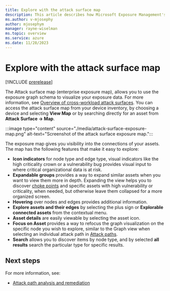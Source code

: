 ```yaml
---
title: Explore with the attack surface map
description: This article describes how Microsoft Exposure Management's attack surface map works.
ms.author: v-mjosephy
author: mjosephym
manager: rayne-wiselman
ms.topic: overview
ms.service: azure
ms.date: 11/28/2023
---
```


# Explore with the attack surface map

[!INCLUDE [prerelease](../includes//prerelease.md)]

The Attack surface map (enterprise exposure map), allows you to use the exposure graph schema to visualize your exposure data. For more information, see [Overview of cross-workload attack surfaces](cross-workload-attack-surfaces.md). You can access the attack surface map from your device inventory, by choosing a device and selecting **View Map** or by searching directly for an asset from **Attack Surface -> Map**.

:::image type="content" source="./media/attack-surface-exposure-map.png" alt-text="Screenshot of the attack surface exposure map.":::
<!--image-->

The exposure map gives you visibility into the connections of your assets. The map has the following features that make it easy to explore:

- **Icon indicators** for node type and edge type, visual indicators like the high criticality crown or a vulnerability bug provides visual input to where critical organizational data is at risk.
- **Expandable groups** provides a way to expand similar assets when you want to view them more in depth. Expanding the view helps you to discover [choke points](get-to-know-exposure-management.md#what-is-a-choke-point) and specific assets with high vulnerability or criticality, when needed, but otherwise leave them collapsed for a more organized screen.
- **Hovering** over nodes and edges provides additional information.
- **Explore assets and their edges** by selecting the plus sign or **Explorable connected assets** from the contextual menu.
- **Asset details** are easily viewable by selecting the asset icon.
- **Focus on Asset** provides a way to refocus the graph visualization on the specific node you wish to explore, similar to the Graph view when selecting an individual attack path in [Attack paths](review-attack-paths.md).
- **Search** allows you to discover items by node type, and by selected **all results** search the particular type for specific results.

<!--Discuss exposure graph which is where the data to create the visual map comes from.
Discuss nodes, connections, indicators (crown for high value) should this be graphs and maps?-->
<!--
## Reading the map

The following sections provide information about each node type and connector type and their visual icons.

### Node type description

The following table depicts each node type and its icon:

|NodeType  | Icon  |
|---------|---------|
|SQL virtual machines| |
|Virtual machines | |

### Edge/Connector type description

The following table depicts each edge type and its icon:

|EdgeType  | Icon  |
|---------|---------|
|affecting |         |
|routes traffic to | :::image type="content" source="./media/routes-traffic-to-icon.png" alt-text="routes traffic to icon":::          |
|is running | :::image type="content" source="./media/is-running-icon.png" alt-text="is running icon":::        |
|contains | :::image type="content" source="./media/contains-icon.png" alt-text="contains icon":::        |
|pushes |         |
|can authenticate as |  :::image type="content" source="./media/can-authenticate-as-icon.png" alt-text="can authenticate as icon":::       |
|maintains |         |
|has role on |         |
|can authenticate to |         |
|moves data to |         |
|frequently logged in by |         |
|member of |         |
|can logon over the network to |         |
|can interactive logon to |         |
|can remote interactive logon to |         |
|runs on |  :::image type="content" source="./media/runs-on-icon.png" alt-text="runs on icon":::       |
|member |         |

### Indicator Name Description

The following are graph indicators:

|Indicator  | Icon  |
|---------|---------|
|Vulnerability | |
|Explorable connected assets| |
|High criticality level | |-->
<!--images -->

<!--- graph operators
send permissions
device names
nodes, edges
different types

indicators- on the map
add reference to 
graph operators
-->
## Next steps

For more information, see:

- [Attack path analysis and remediation](attack-paths-analysis-remediation.md)
